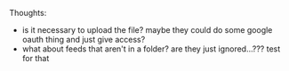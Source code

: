 Thoughts:

* is it necessary to upload the file? maybe they could do some google oauth thing and just give access?
* what about feeds that aren't in a folder? are they just ignored...??? test for that